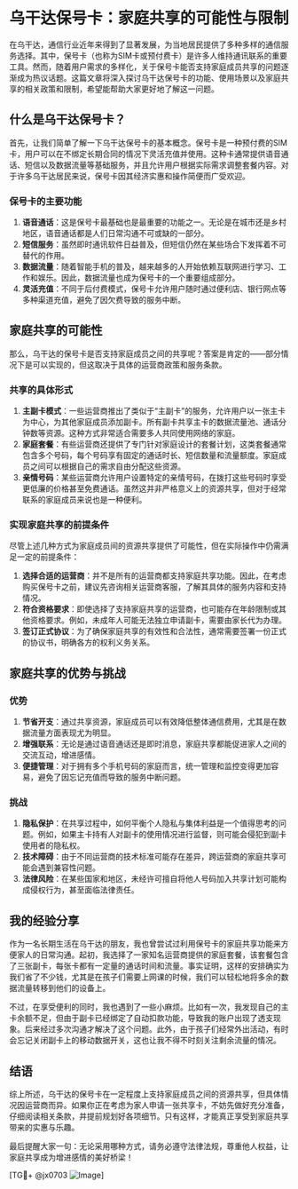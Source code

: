 # 乌干达保号卡：家庭共享的可能性与限制

在乌干达，通信行业近年来得到了显著发展，为当地居民提供了多种多样的通信服务选择。其中，保号卡（也称为SIM卡或预付费卡）是许多人维持通讯联系的重要工具。然而，随着用户需求的多样化，关于保号卡能否支持家庭成员共享的问题逐渐成为热议话题。这篇文章将深入探讨乌干达保号卡的功能、使用场景以及家庭共享的相关政策和限制，希望能帮助大家更好地了解这一问题。

## 什么是乌干达保号卡？

首先，让我们简单了解一下乌干达保号卡的基本概念。保号卡是一种预付费的SIM卡，用户可以在不绑定长期合同的情况下灵活充值并使用。这种卡通常提供语音通话、短信以及数据流量等基础服务，并且允许用户根据实际需求调整套餐内容。对于许多乌干达居民来说，保号卡因其经济实惠和操作简便而广受欢迎。

### 保号卡的主要功能

1. **语音通话**：这是保号卡最基础也是最重要的功能之一。无论是在城市还是乡村地区，语音通话都是人们日常沟通不可或缺的一部分。
2. **短信服务**：虽然即时通讯软件日益普及，但短信仍然在某些场合下发挥着不可替代的作用。
3. **数据流量**：随着智能手机的普及，越来越多的人开始依赖互联网进行学习、工作和娱乐。因此，数据流量也成为保号卡的一个重要组成部分。
4. **灵活充值**：不同于后付费模式，保号卡允许用户随时通过便利店、银行网点等多种渠道充值，避免了因欠费导致的服务中断。

## 家庭共享的可能性

那么，乌干达的保号卡是否支持家庭成员之间的共享呢？答案是肯定的——部分情况下是可以实现的，但这取决于具体的运营商政策和服务条款。

### 共享的具体形式

1. **主副卡模式**：一些运营商推出了类似于“主副卡”的服务，允许用户以一张主卡为中心，为其他家庭成员添加副卡。所有副卡共享主卡的数据流量池、通话分钟数等资源。这种方式非常适合需要多人共同使用网络的家庭。
2. **家庭套餐**：有些运营商还提供了专门针对家庭设计的套餐计划，这类套餐通常包含多个号码，每个号码享有固定的通话时长、短信数量和流量额度。家庭成员之间可以根据自己的需求自由分配这些资源。
3. **亲情号码**：某些运营商允许用户设置特定的亲情号码，在拨打这些号码时享受更低廉的价格甚至免费通话。虽然这并非严格意义上的资源共享，但对于经常联系的家庭成员来说也是一种便利。

### 实现家庭共享的前提条件

尽管上述几种方式为家庭成员间的资源共享提供了可能性，但在实际操作中仍需满足一定的前提条件：

1. **选择合适的运营商**：并不是所有的运营商都支持家庭共享功能。因此，在考虑购买保号卡之前，建议先咨询相关运营商客服，了解其具体的服务内容和支持情况。
2. **符合资格要求**：即使选择了支持家庭共享的运营商，也可能存在年龄限制或其他资格要求。例如，未成年人可能无法独立申请副卡，需要由家长代为办理。
3. **签订正式协议**：为了确保家庭共享的有效性和合法性，通常需要签署一份正式的协议书，明确各方的权利义务关系。

## 家庭共享的优势与挑战

### 优势

1. **节省开支**：通过共享资源，家庭成员可以有效降低整体通信费用，尤其是在数据流量方面表现尤为明显。
2. **增强联系**：无论是通过语音通话还是即时消息，家庭共享都能促进家人之间的交流互动，增进感情。
3. **便捷管理**：对于拥有多个手机号码的家庭而言，统一管理和监控变得更加容易，避免了因忘记充值而导致的服务中断问题。

### 挑战

1. **隐私保护**：在共享过程中，如何平衡个人隐私与集体利益是一个值得思考的问题。例如，如果主卡持有人对副卡的使用情况进行监督，则可能会侵犯到副卡使用者的隐私权。
2. **技术障碍**：由于不同运营商的技术标准可能存在差异，跨运营商的家庭共享可能会遇到兼容性问题。
3. **法律风险**：在某些国家和地区，未经许可擅自将他人号码加入共享计划可能构成侵权行为，甚至面临法律责任。

## 我的经验分享

作为一名长期生活在乌干达的朋友，我也曾尝试过利用保号卡的家庭共享功能来方便家人的日常沟通。起初，我选择了一家知名运营商提供的家庭套餐，该套餐包含了三张副卡，每张卡都有一定量的通话时间和流量。事实证明，这样的安排确实为我们省了不少钱，尤其是在孩子们需要上网课的时候，我们可以轻松地将多余的数据流量转移到他们的设备上。

不过，在享受便利的同时，我也遇到了一些小麻烦。比如有一次，我发现自己的主卡余额不足，但由于副卡已经绑定了自动扣款功能，导致我的账户出现了透支现象。后来经过多次沟通才解决了这个问题。此外，由于孩子们经常外出活动，有时会忘记关闭副卡上的移动数据开关，这也让我不得不时刻关注剩余流量的情况。

## 结语

综上所述，乌干达的保号卡在一定程度上支持家庭成员之间的资源共享，但具体情况因运营商而异。如果你正在考虑为家人申请一张共享卡，不妨先做好充分准备，仔细阅读相关条款，并提前规划好各项细节。只有这样，才能真正享受到家庭共享带来的实惠与乐趣。

最后提醒大家一句：无论采用哪种方式，请务必遵守法律法规，尊重他人权益，让家庭共享成为增进感情的美好桥梁！

[TG💪+ @jx0703 ![Image](https://github.com/user-attachments/assets/dbca1d08-cadb-493c-b0ec-ad6f7a83f270)]